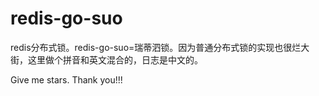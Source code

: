 # redis-go-suo

redis分布式锁。redis-go-suo=瑞蒂泗锁。因为普通分布式锁的实现也很烂大街，这里做个拼音和英文混合的，日志是中文的。

Give me stars. Thank you!!!
